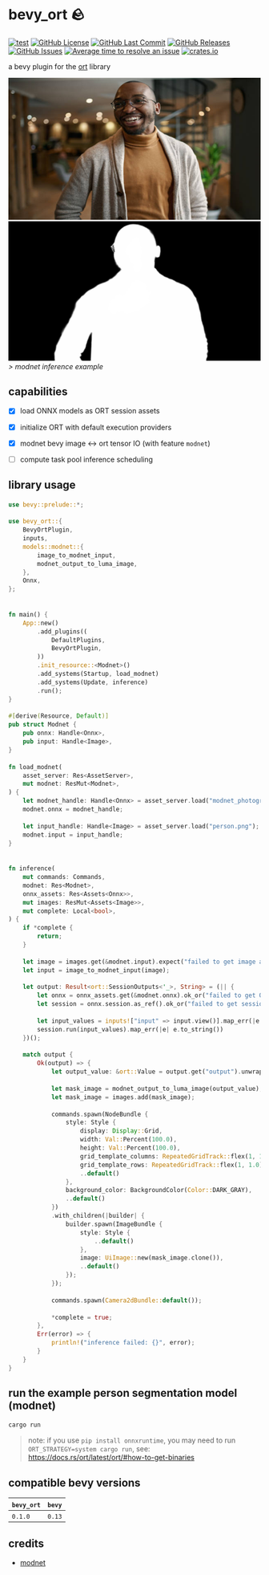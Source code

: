 # bevy_ort 🪨
[![test](https://github.com/mosure/bevy_ort/workflows/test/badge.svg)](https://github.com/Mosure/bevy_ort/actions?query=workflow%3Atest)
[![GitHub License](https://img.shields.io/github/license/mosure/bevy_ort)](https://raw.githubusercontent.com/mosure/bevy_ort/main/LICENSE)
[![GitHub Last Commit](https://img.shields.io/github/last-commit/mosure/bevy_ort)](https://github.com/mosure/bevy_ort)
[![GitHub Releases](https://img.shields.io/github/v/release/mosure/bevy_ort?include_prereleases&sort=semver)](https://github.com/mosure/bevy_ort/releases)
[![GitHub Issues](https://img.shields.io/github/issues/mosure/bevy_ort)](https://github.com/mosure/bevy_ort/issues)
[![Average time to resolve an issue](https://isitmaintained.com/badge/resolution/mosure/bevy_ort.svg)](http://isitmaintained.com/project/mosure/bevy_ort)
[![crates.io](https://img.shields.io/crates/v/bevy_ort.svg)](https://crates.io/crates/bevy_ort)

a bevy plugin for the [ort](https://docs.rs/ort/latest/ort/) library


![person](assets/person.png)
![mask](assets/mask.png)
*> modnet inference example*


## capabilities

- [X] load ONNX models as ORT session assets
- [X] initialize ORT with default execution providers
- [X] modnet bevy image <-> ort tensor IO (with feature `modnet`)
- [ ] compute task pool inference scheduling


## library usage

```rust
use bevy::prelude::*;

use bevy_ort::{
    BevyOrtPlugin,
    inputs,
    models::modnet::{
        image_to_modnet_input,
        modnet_output_to_luma_image,
    },
    Onnx,
};


fn main() {
    App::new()
        .add_plugins((
            DefaultPlugins,
            BevyOrtPlugin,
        ))
        .init_resource::<Modnet>()
        .add_systems(Startup, load_modnet)
        .add_systems(Update, inference)
        .run();
}

#[derive(Resource, Default)]
pub struct Modnet {
    pub onnx: Handle<Onnx>,
    pub input: Handle<Image>,
}

fn load_modnet(
    asset_server: Res<AssetServer>,
    mut modnet: ResMut<Modnet>,
) {
    let modnet_handle: Handle<Onnx> = asset_server.load("modnet_photographic_portrait_matting.onnx");
    modnet.onnx = modnet_handle;

    let input_handle: Handle<Image> = asset_server.load("person.png");
    modnet.input = input_handle;
}


fn inference(
    mut commands: Commands,
    modnet: Res<Modnet>,
    onnx_assets: Res<Assets<Onnx>>,
    mut images: ResMut<Assets<Image>>,
    mut complete: Local<bool>,
) {
    if *complete {
        return;
    }

    let image = images.get(&modnet.input).expect("failed to get image asset");
    let input = image_to_modnet_input(image);

    let output: Result<ort::SessionOutputs<'_>, String> = (|| {
        let onnx = onnx_assets.get(&modnet.onnx).ok_or("failed to get ONNX asset")?;
        let session = onnx.session.as_ref().ok_or("failed to get session from ONNX asset")?;

        let input_values = inputs!["input" => input.view()].map_err(|e| e.to_string())?;
        session.run(input_values).map_err(|e| e.to_string())
    })();

    match output {
        Ok(output) => {
            let output_value: &ort::Value = output.get("output").unwrap();

            let mask_image = modnet_output_to_luma_image(output_value);
            let mask_image = images.add(mask_image);

            commands.spawn(NodeBundle {
                style: Style {
                    display: Display::Grid,
                    width: Val::Percent(100.0),
                    height: Val::Percent(100.0),
                    grid_template_columns: RepeatedGridTrack::flex(1, 1.0),
                    grid_template_rows: RepeatedGridTrack::flex(1, 1.0),
                    ..default()
                },
                background_color: BackgroundColor(Color::DARK_GRAY),
                ..default()
            })
            .with_children(|builder| {
                builder.spawn(ImageBundle {
                    style: Style {
                        ..default()
                    },
                    image: UiImage::new(mask_image.clone()),
                    ..default()
                });
            });

            commands.spawn(Camera2dBundle::default());

            *complete = true;
        },
        Err(error) => {
            println!("inference failed: {}", error);
        }
    }
}

```


## run the example person segmentation model (modnet)

```sh
cargo run
```

> note: if you use `pip install onnxruntime`, you may need to run `ORT_STRATEGY=system cargo run`, see: https://docs.rs/ort/latest/ort/#how-to-get-binaries


## compatible bevy versions

| `bevy_ort`    | `bevy` |
| :--                   | :--    |
| `0.1.0`               | `0.13` |

## credits
- [modnet](https://github.com/ZHKKKe/MODNet)

